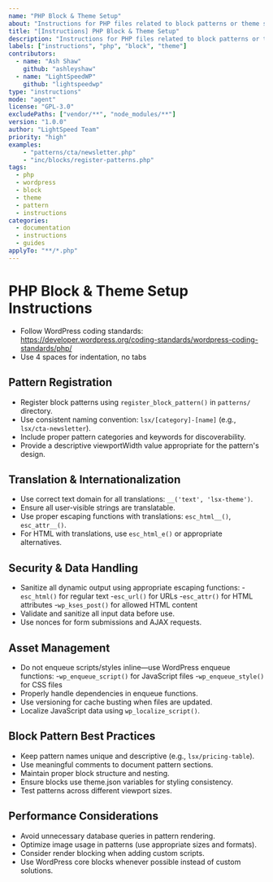 ```yaml
---
name: "PHP Block & Theme Setup"
about: "Instructions for PHP files related to block patterns or theme setup in any LightSpeed WordPress project."
title: "[Instructions] PHP Block & Theme Setup"
description: "Instructions for PHP files related to block patterns or theme setup in any LightSpeed WordPress project."
labels: ["instructions", "php", "block", "theme"]
contributors:
  - name: "Ash Shaw"
    github: "ashleyshaw"
  - name: "LightSpeedWP"
    github: "lightspeedwp"
type: "instructions"
mode: "agent"
license: "GPL-3.0"
excludePaths: ["vendor/**", "node_modules/**"]
version: "1.0.0"
author: "LightSpeed Team"
priority: "high"
examples:
    - "patterns/cta/newsletter.php"
    - "inc/blocks/register-patterns.php"
tags:
  - php
  - wordpress
  - block
  - theme
  - pattern
  - instructions
categories:
  - documentation
  - instructions
  - guides
applyTo: "**/*.php"
---
```


# PHP Block & Theme Setup Instructions
- Follow WordPress coding standards: https://developer.wordpress.org/coding-standards/wordpress-coding-standards/php/
- Use 4 spaces for indentation, no tabs

## Pattern Registration

- Register block patterns using `register_block_pattern()` in `patterns/` directory.
- Use consistent naming convention: `lsx/[category]-[name]` (e.g., `lsx/cta-newsletter`).
- Include proper pattern categories and keywords for discoverability.
- Provide a descriptive viewportWidth value appropriate for the pattern's design.

## Translation & Internationalization

- Use correct text domain for all translations: `__('text', 'lsx-theme')`.
- Ensure all user-visible strings are translatable.
- Use proper escaping functions with translations: `esc_html__()`, `esc_attr__()`.
- For HTML with translations, use `esc_html_e()` or appropriate alternatives.

## Security & Data Handling

- Sanitize all dynamic output using appropriate escaping functions:
-`esc_html()` for regular text
-`esc_url()` for URLs
-`esc_attr()` for HTML attributes
-`wp_kses_post()` for allowed HTML content
- Validate and sanitize all input data before use.
- Use nonces for form submissions and AJAX requests.

## Asset Management

- Do not enqueue scripts/styles inline—use WordPress enqueue functions:
-`wp_enqueue_script()` for JavaScript files
-`wp_enqueue_style()` for CSS files
- Properly handle dependencies in enqueue functions.
- Use versioning for cache busting when files are updated.
- Localize JavaScript data using `wp_localize_script()`.

## Block Pattern Best Practices

- Keep pattern names unique and descriptive (e.g., `lsx/pricing-table`).
- Use meaningful comments to document pattern sections.
- Maintain proper block structure and nesting.
- Ensure blocks use theme.json variables for styling consistency.
- Test patterns across different viewport sizes.

## Performance Considerations

- Avoid unnecessary database queries in pattern rendering.
- Optimize image usage in patterns (use appropriate sizes and formats).
- Consider render blocking when adding custom scripts.
- Use WordPress core blocks whenever possible instead of custom solutions.


